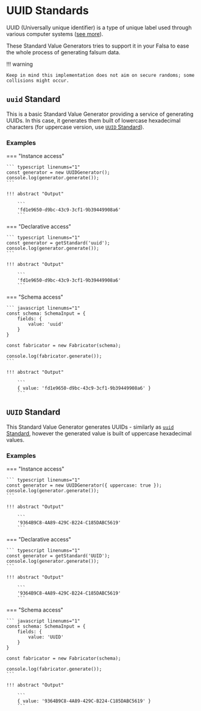 # UUID Standards

UUID (Universally unique identifier) is a type of unique label used through various computer systems
([see more](https://en.wikipedia.org/wiki/Universally_unique_identifier)).

These Standard Value Generators tries to support it in your Falsa to ease the whole process of generating falsum data.

!!! warning

    Keep in mind this implementation does not aim on secure randoms; some collisions might occur.

## `uuid` Standard

This is a basic Standard Value Generator providing a service of generating UUIDs. In this case, it generates them
built of lowercase hexadecimal characters (for uppercase version, use [`UUID` Standard](#uuid-standard-1)).

### Examples

=== "Instance access"

    ``` typescript linenums="1"
    const generator = new UUIDGenerator();
    console.log(generator.generate());
    ```

    !!! abstract "Output"

        ```
        'fd1e9650-d9bc-43c9-3cf1-9b39449908a6'
        ```

=== "Declarative access"

    ``` typescript linenums="1"
    const generator = getStandard('uuid');
    console.log(generator.generate());
    ```

    !!! abstract "Output"

        ```
        'fd1e9650-d9bc-43c9-3cf1-9b39449908a6'
        ```

=== "Schema access"

    ``` javascript linenums="1"
    const schema: SchemaInput = {
        fields: {
            value: 'uuid'
        }
    }

    const fabricator = new Fabricator(schema);

    console.log(fabricator.generate());
    ```

    !!! abstract "Output"

        ```
        { value: 'fd1e9650-d9bc-43c9-3cf1-9b39449908a6' }
        ```

## `UUID` Standard

This Standard Value Generator generates UUIDs - similarly as
[`uuid` Standard](#uuid-standard), however the generated value is built
of uppercase hexadecimal values.

### Examples

=== "Instance access"

    ``` typescript linenums="1"
    const generator = new UUIDGenerator({ uppercase: true });
    console.log(generator.generate());
    ```

    !!! abstract "Output"

        ```
        '9364B9C8-4A89-429C-B224-C185DABC5619'
        ```

=== "Declarative access"

    ``` typescript linenums="1"
    const generator = getStandard('UUID');
    console.log(generator.generate());
    ```

    !!! abstract "Output"

        ```
        '9364B9C8-4A89-429C-B224-C185DABC5619'
        ```

=== "Schema access"

    ``` javascript linenums="1"
    const schema: SchemaInput = {
        fields: {
            value: 'UUID'
        }
    }

    const fabricator = new Fabricator(schema);

    console.log(fabricator.generate());
    ```

    !!! abstract "Output"

        ```
        { value: '9364B9C8-4A89-429C-B224-C185DABC5619' }
        ```
